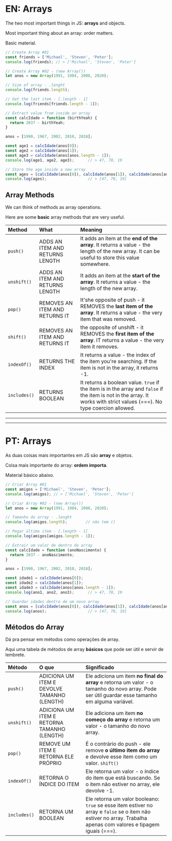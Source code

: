 # EN: Arrays

The two most important things in JS: **arrays** and objects.

Most important thing about an array: order matters.

Basic material.

```javascript
// Create Array #01
const friends = ['Michael', 'Steven', 'Peter'];
console.log(friends); // > ['Michael', 'Steven', 'Peter']

// Create Array #02 - (new Array())
let anos = new Array(1991, 1984, 2008, 2020);

// Size of array - .lenght
console.log(friends.length);

// Get the last item - [.length - 1]
console.log(friends[friends.length - 1]);

// Extract value from inside an array
const calcIdade = function (birthYeah) {
  return 2037 - birthYeah;
}

anos = [1990, 1967, 2002, 2010, 2018];

const age1 = calcIdade(anos[0]);
const age2 = calcIdade(anos[1]);
const age3 = calcIdade(anos[anos.length - 1]);
console.log(age1, age2, age3);      // > 47, 70, 19

// Store the age inside a new array
const ages = [calcIdade(anos[0]), calcIdade(anos[1]), calcIdade(anos[anos.length - 1])];
console.log(ages);                  // > [47, 70, 19]
```

## Array Methods

We can think of methods as array operations. 

Here are some **basic** array methods that are very useful. 

Method | What | Meaning
:------ | :---- | :-------
```push()``` | ADDS AN ITEM AND RETURNS LENGTH | It adds an item at the **end of the array**. It returns a value - the length of the new array. It can be useful to store this value somewhere.
```unshift()``` | ADDS AN ITEM AND RETURNS LENGTH | It adds an item at the **start of the array**. It returns a value - the length of the new array.
```pop()``` | REMOVES AN ITEM AND RETURNS IT | It'she opposite of push - it REMOVES the **last item of the array**. It returns a value - the very item that was removed.
```shift()``` | REMOVES AN ITEM AND RETURNS IT |  the opposite of unshift - it REMOVES the **first item of the array**. IT returns a value - the very item it removes.
```indexOf()``` | RETURNS THE INDEX | It returns a value - the index of the item you're searching. If the item is not in the array, it returns -1.
```includes()``` | RETURNS BOOLEAN | It returns a boolean value. ```true``` if the item is in the array and ```false``` if the item is not in the array. It works with strict values (===). No type coercion allowed.


---
---

# PT: Arrays

As duas coisas mais importantes em JS são **array** e objetos. 

Coisa mais importante do array: **ordem importa**.

Material básico abaixo.

```javascript
// Criar Array #01
const amigos = ['Michael', 'Steven', 'Peter'];
console.log(amigos); // > ['Michael', 'Steven', 'Peter']

// Criar Array #02 - (new Array())
let anos = new Array(1991, 1984, 2008, 2020);

// Tamanho do array - .lenght
console.log(amigos.length);        // não tem ()

// Pegar último item - [.length - 1]
console.log(amigos[amigos.length - 1]);

// Extrair um valor de dentro do array
const calcIdade = function (anoNascimento) {
  return 2037 - anoNascimento;
}

anos = [1990, 1967, 2002, 2010, 2018];

const idade1 = calcIdade(anos[0]);
const idade2 = calcIdade(anos[1]);
const idade3 = calcIdade(anos[anos.length - 1]);
console.log(ano1, ano2, ano3);      // > 47, 70, 19

// Guardar idades dentro de um novo array
const anos = [calcIdade(anos[0]), calcIdade(anos[1]), calcIdade(anos[anos.length - 1])];
console.log(anos);                  // > [47, 70, 19]
```

## Métodos do Array

Dá pra pensar em métodos como operações de array.

Aqui uma tabela de métodos de array **básicos** que pode ser útil e servir de lembrete.

Método | O que | Significado
:------ | :---- | :-------
```push()``` | ADICIONA UM ITEM E DEVOLVE TAMANHO (LENGTH) | Ele adiciona um item **no final do array** e retorna um valor - o tamanho do novo array. Pode ser útil guardar esse tamanho em alguma variável.
```unshift()``` | ADICIONA UM ITEM E RETORNA TAMANHO (LENGTH) | Ele adiciona um item **no começo do array** e retorna um valor - o tamanho do novo array. 
```pop()``` | REMOVE UM ITEM E RETORNA ELE PRÓPRIO | É o contrário do push - ele remove **o último item do array** e devolve esse item como um valor. ```shift()``` | REMOVE UM ITEM E RETORNA ELE PRÓPRIO | É o contrário do unshift - ele remove **o primeiro item do array** e devolve esse item como um valor. 
```indexOf()``` | RETORNA O ÍNDICE DO ITEM | Ele retorna um valor - o índice do item que está buscando. Se o item não estiver no array, ele devolve -1. 
```includes()``` | RETORNA UM BOOLEAN | Ele retorna um valor booleano: ```true``` se esse item estiver no array e ```false``` se o item não estiver no array. Trabalha apenas com valores e tipagem iguais (===). 
